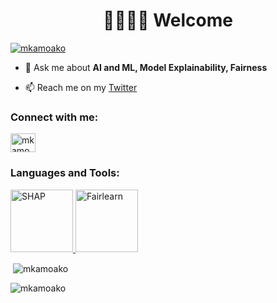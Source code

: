 <h1 align="center">👋🏿👋🏿 Welcome</h1>

<p align="left"> <a href="https://twitter.com/mkamoako" target="blank"><img src="https://img.shields.io/twitter/follow/mkamoako?logo=twitter&style=for-the-badge" alt="mkamoako" /></a> </p>

- 💬 Ask me about **AI and ML, Model Explainability, Fairness**

- 📫 Reach me on my [Twitter](https://www.twitter.com/mkamoako)

<h3 align="left">Connect with me:</h3>
<p align="left">
<a href="https://twitter.com/mkamoako" target="blank"><img align="center" src="https://raw.githubusercontent.com/rahuldkjain/github-profile-readme-generator/master/src/images/icons/Social/twitter.svg" alt="mkamoako" height="30" width="40" /></a>
</p>

<h3 align="left">Languages and Tools:</h3>
<p align="left"> 
<a href="https://shap.readthedocs.io/en/latest/index.html/" target="_blank" rel="noreferrer"> <img src="https://user-images.githubusercontent.com/38404461/65588818-7734b500-df88-11e9-907c-a0bc0c0fdfc1.png" alt="SHAP" width="auto" height="100"/> </a>
<a href="https://github.com/fairlearn" target="_blank" rel="noreferrer"> <img src="https://www.microsoft.com/en-us/research/uploads/prod/2020/05/FairLearnLogo.png" alt="Fairlearn" width="auto" height="100"/> </a>
</p>

<p>&nbsp;<img align="center" src="https://github-readme-stats.vercel.app/api?username=mkamoako&show_icons=true&locale=en" alt="mkamoako" /></p>

<p><img align="center" src="https://github-readme-streak-stats.herokuapp.com/?user=mkamoako&" alt="mkamoako" /></p>
